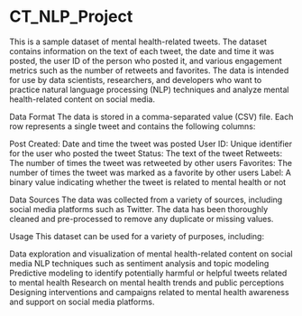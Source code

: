 # CT_NLP_Project


This is a sample dataset of mental health-related tweets. The dataset contains information on the text of each tweet, the date and time it was posted, the user ID of the person who posted it, and various engagement metrics such as the number of retweets and favorites. The data is intended for use by data scientists, researchers, and developers who want to practice natural language processing (NLP) techniques and analyze mental health-related content on social media.

Data Format
The data is stored in a comma-separated value (CSV) file. Each row represents a single tweet and contains the following columns:

Post Created: Date and time the tweet was posted
User ID: Unique identifier for the user who posted the tweet
Status: The text of the tweet
Retweets: The number of times the tweet was retweeted by other users
Favorites: The number of times the tweet was marked as a favorite by other users
Label: A binary value indicating whether the tweet is related to mental health or not

Data Sources
The data was collected from a variety of sources, including social media platforms such as Twitter. The data has been thoroughly cleaned and pre-processed to remove any duplicate or missing values.

Usage
This dataset can be used for a variety of purposes, including:

Data exploration and visualization of mental health-related content on social media
NLP techniques such as sentiment analysis and topic modeling
Predictive modeling to identify potentially harmful or helpful tweets related to mental health
Research on mental health trends and public perceptions
Designing interventions and campaigns related to mental health awareness and support on social media platforms.
